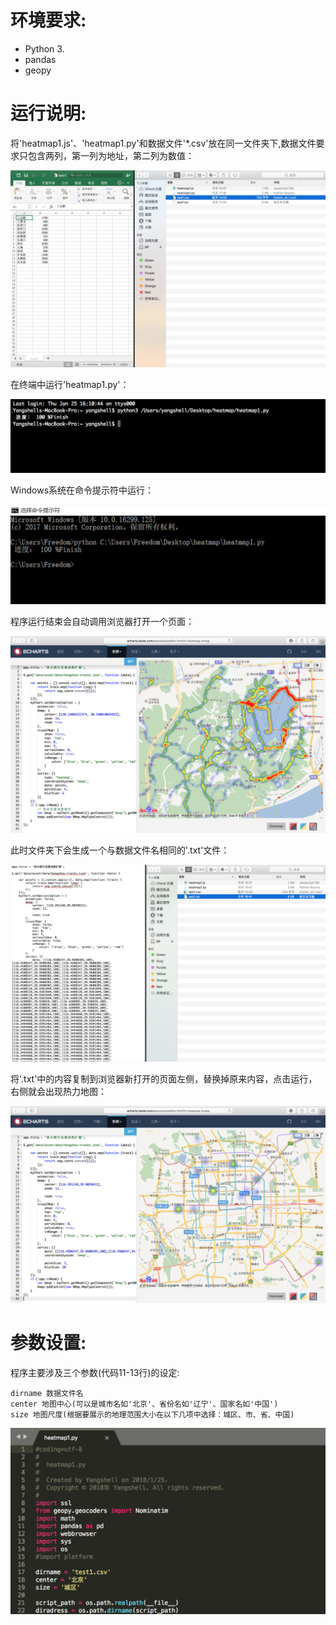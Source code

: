 # 环境要求:  
- Python 3.
- pandas
- geopy
  
# 运行说明:  
将'heatmap1.js'、'heatmap1.py'和数据文件'*.csv'放在同一文件夹下,数据文件要求只包含两列，第一列为地址，第二列为数值：
  
![](https://github.com/Yangshell/Heatmap/blob/master/image/new1.png)
  
在终端中运行'heatmap1.py'：
  
![](https://github.com/Yangshell/Heatmap/blob/master/image/2.png)
  
Windows系统在命令提示符中运行：
  
![](https://github.com/Yangshell/Heatmap/blob/master/image/6.png)
  
程序运行结束会自动调用浏览器打开一个页面：
  
![](https://github.com/Yangshell/Heatmap/blob/master/image/3.png)
  
此时文件夹下会生成一个与数据文件名相同的'.txt'文件：
  
![](https://github.com/Yangshell/Heatmap/blob/master/image/4.png)
  
将'.txt'中的内容复制到浏览器新打开的页面左侧，替换掉原来内容，点击运行，右侧就会出现热力地图：
  
![](https://github.com/Yangshell/Heatmap/blob/master/image/5.png)
  
# 参数设置:  
程序主要涉及三个参数(代码11-13行)的设定:   

`dirname 数据文件名`  
`center 地图中心(可以是城市名如'北京'、省份名如'辽宁'、国家名如'中国')`  
`size 地图尺度(根据要展示的地理范围大小在以下几项中选择：城区、市、省、中国)`  
  
![](https://github.com/Yangshell/Heatmap/blob/master/image/new7.png)
